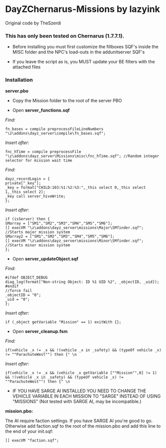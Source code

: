 DayZChernarus-Missions by lazyink
=============
Original code by TheSzerdi

<h3>This has only been tested on Chernarus (1.7.7.1).</h3>  

 * Before installing you must first customize the fillboxes SQF's inside the MISC folder and the NPC's load-outs in the addunitserver SQF's 
 
 * If you leave the script as is, you MUST update your BE filters with the attached files


<h3>Installation</h3>

<b>server.pbo</b>

 * Copy the Mission folder to the root of the server PBO

 * Open <b>server_functions.sqf</b>

<i>Find:</i>

	fn_bases = compile preprocessFileLineNumbers "\z\addons\dayz_server\compile\fn_bases.sqf";
	
<i>Insert after:</i>
	
	fnc_hTime = compile preprocessFile "\z\addons\dayz_server\Missions\misc\fnc_hTime.sqf"; //Random integer selector for mission wait time
	
<i>Find:</i>
	
	dayz_recordLogin = {
	private["_key"];
	_key = format["CHILD:103:%1:%2:%3:",_this select 0,_this select 1,_this select 2];
	_key call server_hiveWrite;
	};
	
<i>Insert after:</i>
	
	if (isServer) then { 
	SMarray = ["SM1","SM2","SM3","SM4","SM5","SM6"];
    [] execVM "\z\addons\dayz_server\missions\Major\SMfinder.sqf"; //Starts major mission system
    SMarray2 = ["SM1","SM2","SM3","SM4","SM5","SM6"];
    [] execVM "\z\addons\dayz_server\missions\Minor\SMfinder.sqf"; //Starts minor mission system
	};

	
 * Open <b>server_updateObject.sqf</b>
	
<i>Find:</i>
	
    #ifdef OBJECT_DEBUG
    diag_log(format["Non-string Object: ID %1 UID %2", _objectID, _uid]);
	#endif
    //force fail
    _objectID = "0";
    _uid = "0";
	};
	
<i>Insert after:</i>  
	
    if (_object getVariable "Mission" == 1) exitWith {};
	

	
 * Open <b>server_cleanup.fsm</b>
 
<i>Find:</i>  
 
    if(vehicle _x != _x && !(vehicle _x in _safety) && (typeOf vehicle _x) != ""ParachuteWest"") then {" \n

<i>Insert after:</i>

    if(vehicle _x != _x && (vehicle _x getVariable [""Mission"",0] != 1) && !(vehicle _x in _safety) && (typeOf vehicle _x) != ""ParachuteWest"") then {" \n

	
	
 * IF YOU HAVE SARGE AI INSTALLED YOU NEED TO CHANGE THE VEHICLE VARIABLE IN EACH MISSION TO "SARGE" INSTEAD OF USING "MISSIONS" (Not tested with SARGE AI, may be incompatible.)


 
<b>mission.pbo:</b>

The AI require faction settings. If you have SARGE AI you're good to go. Otherwise add faction.sqf to the root of the mission.pbo and add this line to the end of your init.sqf:

    [] execVM "faction.sqf";
	

	

